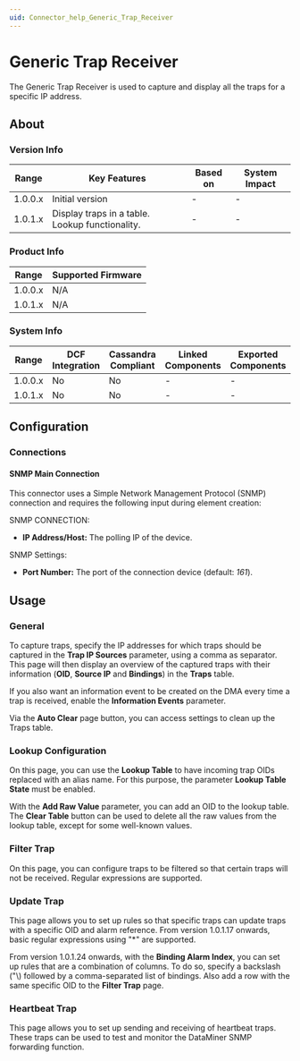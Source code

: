 ```yaml
---
uid: Connector_help_Generic_Trap_Receiver
---
```


# Generic Trap Receiver

The Generic Trap Receiver is used to capture and display all the traps for a specific IP address.

## About

### Version Info

| **Range** | **Key Features**                                | **Based on** | **System Impact** |
|-----------|-------------------------------------------------|--------------|-------------------|
| 1.0.0.x   | Initial version                                 | \-           | \-                |
| 1.0.1.x   | Display traps in a table. Lookup functionality. | \-           | \-                |

### Product Info

| **Range** | **Supported Firmware** |
|-----------|------------------------|
| 1.0.0.x   | N/A                    |
| 1.0.1.x   | N/A                    |

### System Info

| **Range** | **DCF Integration** | **Cassandra Compliant** | **Linked Components** | **Exported Components** |
|-----------|---------------------|-------------------------|-----------------------|-------------------------|
| 1.0.0.x   | No                  | No                      | \-                    | \-                      |
| 1.0.1.x   | No                  | No                      | \-                    | \-                      |

## Configuration

### Connections

#### SNMP Main Connection

This connector uses a Simple Network Management Protocol (SNMP) connection and requires the following input during element creation:

SNMP CONNECTION:

- **IP Address/Host:** The polling IP of the device.

SNMP Settings:

- **Port Number:** The port of the connection device (default: *161*).

## Usage

### General

To capture traps, specify the IP addresses for which traps should be captured in the **Trap IP Sources** parameter, using a comma as separator. This page will then display an overview of the captured traps with their information (**OID**, **Source IP** and **Bindings**) in the **Traps** table.

If you also want an information event to be created on the DMA every time a trap is received, enable the **Information Events** parameter.

Via the **Auto Clear** page button, you can access settings to clean up the Traps table.

### Lookup Configuration

On this page, you can use the **Lookup Table** to have incoming trap OIDs replaced with an alias name. For this purpose, the parameter **Lookup Table State** must be enabled.

With the **Add Raw Value** parameter, you can add an OID to the lookup table. The **Clear Table** button can be used to delete all the raw values from the lookup table, except for some well-known values.

### Filter Trap

On this page, you can configure traps to be filtered so that certain traps will not be received. Regular expressions are supported.

### Update Trap

This page allows you to set up rules so that specific traps can update traps with a specific OID and alarm reference. From version 1.0.1.17 onwards, basic regular expressions using "\*" are supported.

From version 1.0.1.24 onwards, with the **Binding Alarm Index**, you can set up rules that are a combination of columns. To do so, specify a backslash ("\\) followed by a comma-separated list of bindings. Also add a row with the same specific OID to the **Filter Trap** page.

### Heartbeat Trap

This page allows you to set up sending and receiving of heartbeat traps. These traps can be used to test and monitor the DataMiner SNMP forwarding function.
